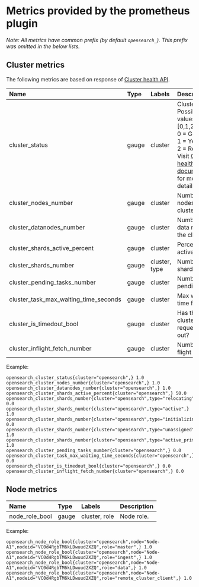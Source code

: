 # Metrics provided by the prometheus plugin

_Note: All metrics have common prefix (by default `opensearch_`). This prefix was omitted in the below lists._ 

## Cluster metrics

The following metrics are based on response of [Cluster health API](https://opensearch.org/docs/latest/opensearch/rest-api/cluster-health/).

| Name                                  | Type  | Labels        | Description                                                                                                                                                                                                                                    |
|:--------------------------------------|:------|:--------------|:-----------------------------------------------------------------------------------------------------------------------------------------------------------------------------------------------------------------------------------------------|
| cluster_status                        | gauge | cluster       | Cluster status. Possible values: \[0,1,2\].<br>0&nbsp;=&nbsp;Green, 1&nbsp;=&nbsp;Yellow, 2&nbsp;=&nbsp;Red.<br>Visit [Cluster health documentation](https://opensearch.org/docs/latest/opensearch/rest-api/cluster-health/) for more details. |
| cluster_nodes_number                  | gauge | cluster       | Number of all nodes in the cluster.                                                                                                                                                                                                            |                                                                                                                                                                                               
| cluster_datanodes_number              | gauge | cluster       | Number of data nodes in the cluster.                                                                                                                                                                                                           |                                                                                                                                                                                          
| cluster_shards_active_percent         | gauge | cluster       | Percent of active shards.                                                                                                                                                                                                                      |                                                                                                                                                                                                    
| cluster_shards_number                 | gauge | cluster, type | Number of shards.                                                                                                                                                                                                                              |                                                                                                                                                                                                            
| cluster_pending_tasks_number          | gauge | cluster       | Number of pending tasks.                                                                                                                                                                                                                       |
| cluster_task_max_waiting_time_seconds | gauge | cluster       | Max waiting time for tasks.                                                                                                                                                                                                                    |
| cluster_is_timedout_bool              | gauge | cluster       | Has the cluster health request timed out?                                                                                                                                                                                                      |
| cluster_inflight_fetch_number         | gauge | cluster       | Number of in flight fetches.                                                                                                                                                                                                                   |

Example:
```text
opensearch_cluster_status{cluster="opensearch",} 1.0
opensearch_cluster_nodes_number{cluster="opensearch",} 1.0
opensearch_cluster_datanodes_number{cluster="opensearch",} 1.0
opensearch_cluster_shards_active_percent{cluster="opensearch",} 50.0
opensearch_cluster_shards_number{cluster="opensearch",type="relocating",} 0.0
opensearch_cluster_shards_number{cluster="opensearch",type="active",} 1.0
opensearch_cluster_shards_number{cluster="opensearch",type="initializing",} 0.0
opensearch_cluster_shards_number{cluster="opensearch",type="unassigned",} 1.0
opensearch_cluster_shards_number{cluster="opensearch",type="active_primary",} 1.0
opensearch_cluster_pending_tasks_number{cluster="opensearch",} 0.0
opensearch_cluster_task_max_waiting_time_seconds{cluster="opensearch",} 0.0
opensearch_cluster_is_timedout_bool{cluster="opensearch",} 0.0
opensearch_cluster_inflight_fetch_number{cluster="opensearch",} 0.0
```

## Node metrics

| Name           | Type   | Labels        | Description |
|:---------------|:-------|:--------------|:------------|
| node_role_bool | gauge  | cluster, role | Node role.  |

Example:
```text
opensearch_node_role_bool{cluster="opensearch",node="Node-A1",nodeid="VC0d4RgbTM6kLDwuud2XZQ",role="master",} 1.0
opensearch_node_role_bool{cluster="opensearch",node="Node-A1",nodeid="VC0d4RgbTM6kLDwuud2XZQ",role="ingest",} 1.0
opensearch_node_role_bool{cluster="opensearch",node="Node-A1",nodeid="VC0d4RgbTM6kLDwuud2XZQ",role="data",} 1.0
opensearch_node_role_bool{cluster="opensearch",node="Node-A1",nodeid="VC0d4RgbTM6kLDwuud2XZQ",role="remote_cluster_client",} 1.0
```